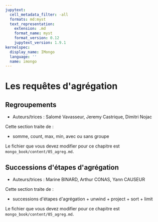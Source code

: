 ```yaml
---
jupytext:
  cell_metadata_filter: -all
  formats: md:myst
  text_representation:
    extension: .md
    format_name: myst
    format_version: 0.12
    jupytext_version: 1.9.1
kernelspec:
  display_name: IMongo
  language: ''
  name: imongo
---
```


# Les requêtes d'agrégation

## Regroupements

* Auteurs/trices : Salomé Vavasseur, Jeremy Castrique, Dimitri Nojac

Cette section traite de :
  * somme, count, max, min, avec ou sans groupe

  Le fichier que vous devez modifier pour ce chapitre est `mongo_book/content/05_agreg.md`.

## Successions d'étapes d'agrégation

* Auteurs/trices : Marine BINARD, Arthur CONAS, Yann CAUSEUR

Cette section traite de :
* successions d'étapes d'agrégation + unwind + project + sort + limit

Le fichier que vous devez modifier pour ce chapitre est `mongo_book/content/05_agreg.md`.
